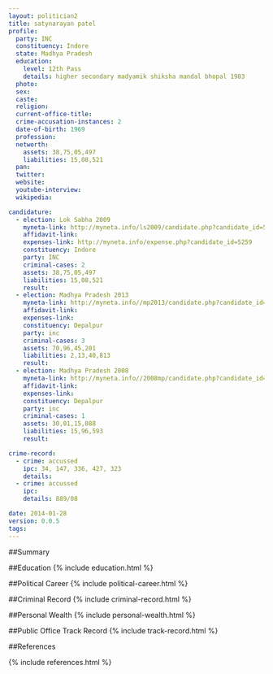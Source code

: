 ```yaml
---
layout: politician2
title: satynarayan patel
profile: 
  party: INC
  constituency: Indore
  state: Madhya Pradesh
  education: 
    level: 12th Pass
    details: higher secondary madyamik shiksha mandal bhopal 1983
  photo: 
  sex: 
  caste: 
  religion: 
  current-office-title: 
  crime-accusation-instances: 2
  date-of-birth: 1969
  profession: 
  networth: 
    assets: 38,75,05,497
    liabilities: 15,08,521
  pan: 
  twitter: 
  website: 
  youtube-interview: 
  wikipedia: 

candidature: 
  - election: Lok Sabha 2009
    myneta-link: http://myneta.info/ls2009/candidate.php?candidate_id=5259
    affidavit-link: 
    expenses-link: http://myneta.info/expense.php?candidate_id=5259
    constituency: Indore 
    party: INC
    criminal-cases: 2
    assets: 38,75,05,497
    liabilities: 15,08,521
    result:  
  - election: Madhya Pradesh 2013
    myneta-link: http://myneta.info//mp2013/candidate.php?candidate_id=1100
    affidavit-link: 
    expenses-link: 
    constituency: Depalpur 
    party: inc
    criminal-cases: 3
    assets: 70,96,45,201
    liabilities: 2,13,40,813
    result:  
  - election: Madhya Pradesh 2008
    myneta-link: http://myneta.info//2008mp/candidate.php?candidate_id=175
    affidavit-link: 
    expenses-link: 
    constituency: Depalpur 
    party: inc
    criminal-cases: 1
    assets: 30,01,15,088
    liabilities: 15,96,593
    result:  

crime-record: 
  - crime: accussed
    ipc: 34, 147, 336, 427, 323
    details:  
  - crime: accussed
    ipc: 
    details: 889/08 

date: 2014-01-28
version: 0.0.5
tags: 
---
```

##Summary


##Education
{% include education.html %}


##Political Career
{% include political-career.html %}


##Criminal Record
{% include criminal-record.html %}


##Personal Wealth
{% include personal-wealth.html %}


##Public Office Track Record
{% include track-record.html %}


##References


{% include references.html %}